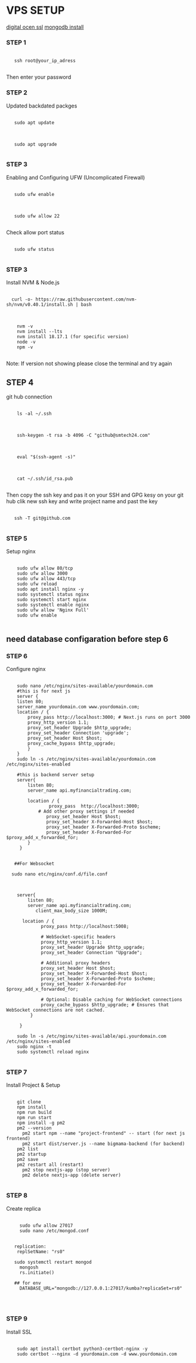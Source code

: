 # VPS SETUP


 <a href='https://www.digitalocean.com/community/tutorials/how-to-secure-nginx-with-let-s-encrypt-on-ubuntu-22-04#step-1-installing-certbot'> digital ocen ssl</a>
 <a href="https://www.mongodb.com/docs/manual/tutorial/install-mongodb-on-ubuntu/"> mongodb install</a>
### STEP 1
<pre>
  <code id="example-code">
   ssh root@your_ip_adress
  </code>
</pre>
Then enter your password
### STEP 2
Updated backdated packges
<pre>
  <code id="example-code">
   sudo apt update
  </code>
</pre>
<pre>
  <code id="example-code">
   sudo apt upgrade
  </code>
</pre>
### STEP 3
Enabling and Configuring UFW (Uncomplicated Firewall)
<pre>
  <code id="example-code">
   sudo ufw enable
  </code>
</pre>
<pre>
  <code id="example-code">
   sudo ufw allow 22
  </code>
</pre>
Check allow port status 
<pre>
  <code id="example-code">
   sudo ufw status
  </code>
</pre>
### STEP 3
Install NVM & Node.js
<pre>
  <code id="example-code">
  curl -o- https://raw.githubusercontent.com/nvm-sh/nvm/v0.40.1/install.sh | bash
  </code>
</pre>
<pre>
  <code id="example-code">
    nvm -v
    nvm install --lts
    nvm install 18.17.1 (for specific version)
    node -v
    npm -v
  </code>
</pre>
Note: If version not showing please close the terminal and try again
## STEP 4
git hub connection 
<pre>
  <code id="example-code">
    ls -al ~/.ssh
  </code>
</pre>
<pre>
  <code id="example-code">
    ssh-keygen -t rsa -b 4096 -C "github@smtech24.com"
  </code>
</pre>
<pre>
  <code id="example-code">
    eval "$(ssh-agent -s)"
  </code>
</pre>
<pre>
  <code id="example-code">
    cat ~/.ssh/id_rsa.pub
  </code>
</pre>
Then copy the ssh key and pas it on your SSH and GPG kesy on your git hub clik new ssh key and write project name and past the key
<pre>
  <code id="example-code">
   ssh -T git@github.com
  </code>
</pre>
### STEP 5
Setup nginx 
<pre>
  <code id="example-code">
    sudo ufw allow 80/tcp
    sudo ufw allow 3000
    sudo ufw allow 443/tcp
    sudo ufw reload
    sudo apt install nginx -y
    sudo systemctl status nginx
    sudo systemctl start nginx
    sudo systemctl enable nginx
    sudo ufw allow 'Nginx Full'
    sudo ufw enable
  </code>
</pre>
## need database configaration before step 6
### STEP 6
Configure nginx 
<pre>
  <code id="example-code">
    sudo nano /etc/nginx/sites-available/yourdomain.com
    #this is for next js
    server {
    listen 80;
    server_name yourdomain.com www.yourdomain.com;
    location / {
        proxy_pass http://localhost:3000; # Next.js runs on port 3000
        proxy_http_version 1.1;
        proxy_set_header Upgrade $http_upgrade;
        proxy_set_header Connection 'upgrade';
        proxy_set_header Host $host;
        proxy_cache_bypass $http_upgrade;
        }
    } 
    sudo ln -s /etc/nginx/sites-available/yourdomain.com /etc/nginx/sites-enabled

    #this is backend server setup
    server{
        listen 80;
        server_name api.myfinancialtrading.com;

        location / {
                proxy_pass  http://localhost:3000;
            # Add other proxy settings if needed
               proxy_set_header Host $host;
               proxy_set_header X-Forwarded-Host $host;
               proxy_set_header X-Forwarded-Proto $scheme;
               proxy_set_header X-Forwarded-For $proxy_add_x_forwarded_for;
        }
     }


   ##For Websocket

  sudo nano etc/nginx/conf.d/file.conf


   
    server{
        listen 80;
        server_name api.myfinancialtrading.com;
           client_max_body_size 1000M;

      location / {
             proxy_pass http://localhost:5008;
             
             # WebSocket-specific headers
             proxy_http_version 1.1;                 
             proxy_set_header Upgrade $http_upgrade; 
             proxy_set_header Connection "Upgrade";  
         
             # Additional proxy headers
             proxy_set_header Host $host;                    
             proxy_set_header X-Forwarded-Host $host;      
             proxy_set_header X-Forwarded-Proto $scheme;     
             proxy_set_header X-Forwarded-For $proxy_add_x_forwarded_for; 
         
             # Optional: Disable caching for WebSocket connections
             proxy_cache_bypass $http_upgrade; # Ensures that WebSocket connections are not cached.
         }

     }
    
    sudo ln -s /etc/nginx/sites-available/api.yourdomain.com /etc/nginx/sites-enabled
    sudo nginx -t
    sudo systemctl reload nginx
  </code>
</pre>
### STEP 7
Install Project & Setup
<pre>
  <code id="example-code">
    git clone <git repository using ssh>
    npm install
    npm run build
    npm run start
    npm install -g pm2
    pm2 --version
      pm2 start npm --name "project-frontend" -- start (for next js frontend)
      pm2 start dist/server.js --name bigmama-backend (for backend)
    pm2 list
    pm2 startup
    pm2 save
    pm2 restart all (restart)
      pm2 stop nextjs-app (stop server)
      pm2 delete nextjs-app (delete server)
  </code>
</pre>
### STEP 8
Create replica
<pre>
  <code id="example-code">
     sudo ufw allow 27017 
     sudo nano /etc/mongod.conf 


   replication:
    replSetName: "rs0"

   sudo systemctl restart mongod
     mongosh
     rs.initiate()

   ## for env 
     DATABASE_URL="mongodb://127.0.0.1:27017/kumba?replicaSet=rs0"
   
    
  </code>
</pre>
### STEP 9
Install SSL
<pre>
  <code id="example-code">
    sudo apt install certbot python3-certbot-nginx -y
    sudo certbot --nginx -d yourdomain.com -d www.yourdomain.com
  </code>
</pre>
